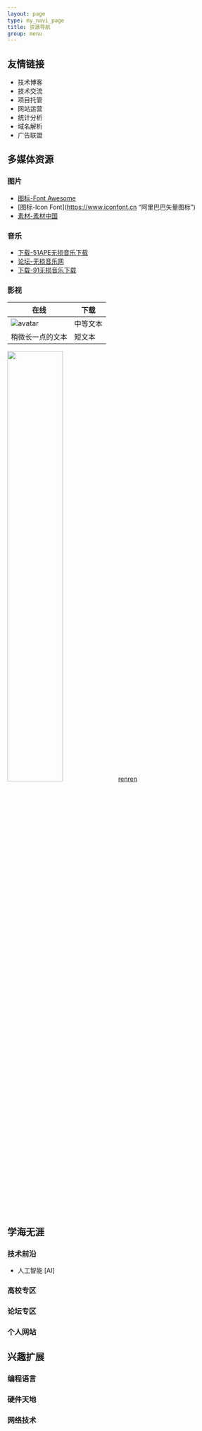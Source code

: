 ```yaml
---
layout: page
type: my_navi_page
title: 资源导航
group: menu
---
```


## 友情链接

- 技术博客
- 技术交流
- 项目托管
- 网站运营
- 统计分析
- 域名解析
- 广告联盟


## 多媒体资源

### 图片

- [图标-Font Awesome](http://fontawesome.dashgame.com "图标字体库和CSS")
- [图标-Icon Font](https://www.iconfont.cn “阿里巴巴矢量图标”)
- [素材-素材中国](http://www.sccnn.com)

### 音乐
- [下载-51APE无损音乐下载](http://www.51ape.com)
- [论坛-无损音乐网](https://wusunyinyue.cn/forum.php)
- [下载-91无损音乐下载](https://www.91flac.com)


### 影视
| 在线 | 下载 |
| ------ | ------ |
| ![avatar](http://baidu.com/pic/doge.png) | 中等文本 |
| 稍微长一点的文本 | 短文本 |

<img src="https://ss1.baidu.com/6ONXsjip0QIZ8tyhnq/it/u=1816912786,381666049&fm=58&s=80E7D612FD246D114CCA3152030010FA&bpow=121&bpoh=75" width="50%" height="50%" />[renren](https://www.91flac.com)




## 学海无涯


### 技术前沿

- 人工智能 [AI]



### 高校专区


### 论坛专区


### 个人网站



## 兴趣扩展

### 编程语言


### 硬件天地


### 网络技术
